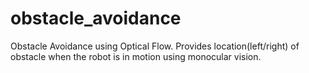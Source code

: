 # obstacle_avoidance
Obstacle Avoidance using Optical Flow. Provides location(left/right) of obstacle when the robot is in motion using monocular vision.
